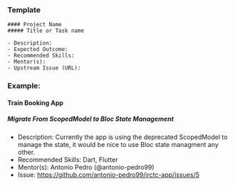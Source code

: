### Template

```
#### Project Name
##### Title or Task name 

- Description:
- Expected Outcome:
- Recommended Skills:
- Mentor(s):
- Upstream Issue (URL):
```

### Example:

#### Train Booking App
##### Migrate From ScopedModel to Bloc State Management

- Description: Currently the app is using the deprecated ScopedModel to manage the state, it would be nice to use Bloc state managment any other.
- Recommended Skills: Dart, Flutter
- Mentor(s): Antonio Pedro (@antonio-pedro99)
- Issue: https://github.com/antonio-pedro99/irctc-app/issues/5

